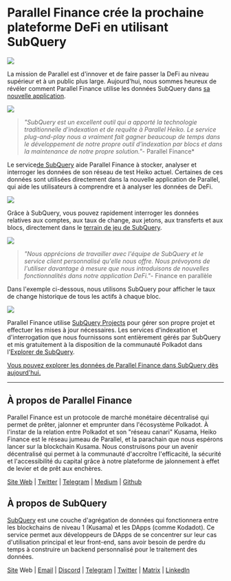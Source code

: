 # Parallel Finance crée la prochaine plateforme DeFi en utilisant SubQuery

![](https://cdn-images-1.medium.com/max/1600/1*WcFjuL_ncmHpgzVhaXDUdg.png)

La mission de Parallel est d'innover et de faire passer la DeFi au niveau supérieur et à un public plus large. Aujourd'hui, nous sommes heureux de révéler comment Parallel Finance utilise les données SubQuery dans [sa nouvelle application](https://testnet.parallel.fi/#/overview).

![](https://cdn-images-1.medium.com/max/1600/1*5Ru0mv1hq86BuBhGwsmoqQ.png)

> _"SubQuery est un excellent outil qui a apporté la technologie traditionnelle d'indexation et de requête à Parallel Heiko. Le service plug-and-play nous a vraiment fait gagner beaucoup de temps dans le développement de notre propre outil d'indexation par blocs et dans la maintenance de notre propre solution."_- Parallel Finance\*

Le service[de SubQuery](https://subquery.network/) aide Parallel Finance à stocker, analyser et interroger les données de son réseau de test Heiko actuel. Certaines de ces données sont utilisées directement dans la nouvelle application de Parallel, qui aide les utilisateurs à comprendre et à analyser les données de DeFi.

![](https://miro.medium.com/max/1200/1*Lmk8BvWg2YYTDZggHN82VQ.gif)

Grâce à SubQuery, vous pouvez rapidement interroger les données relatives aux comptes, aux taux de change, aux jetons, aux transferts et aux blocs, directement dans le [terrain de jeu de SubQuery](https://explorer.subquery.network/subquery/parallel-finance/parallel-finance).

![](https://cdn-images-1.medium.com/max/1600/1*FDRgez-G26x1DkWqCkORMQ.png)

> _"Nous apprécions de travailler avec l'équipe de SubQuery et le service client personnalisé qu'elle nous offre. Nous prévoyons de l'utiliser davantage à mesure que nous introduisons de nouvelles fonctionnalités dans notre application DeFi."_- Finance en parallèle

Dans l'exemple ci-dessous, nous utilisons SubQuery pour afficher le taux de change historique de tous les actifs à chaque bloc.

![](https://cdn-images-1.medium.com/max/1600/1*yctQKMNqdOnICNblJk9njw.png)

Parallel Finance utilise [SubQuery Projects](https://project.subquery.network/) pour gérer son propre projet et effectuer les mises à jour nécessaires. Les services d'indexation et d'interrogation que nous fournissons sont entièrement gérés par SubQuery et mis gratuitement à la disposition de la communauté Polkadot dans l'[Explorer de SubQuery](https://explorer.subquery.network/).

[Vous pouvez explorer les données de Parallel Finance dans SubQuery dès aujourd'hui.](https://explorer.subquery.network/subquery/parallel-finance/parallel-finance)

* * * * *

## À propos de Parallel Finance

Parallel Finance est un protocole de marché monétaire décentralisé qui permet de prêter, jalonner et emprunter dans l'écosystème Polkadot. À l'instar de la relation entre Polkadot et son "réseau canari" Kusama, Heiko Finance est le réseau jumeau de Parallel, et la parachain que nous espérons lancer sur la blockchain Kusama. Nous construisons pour un avenir décentralisé qui permet à la communauté d'accroître l'efficacité, la sécurité et l'accessibilité du capital grâce à notre plateforme de jalonnement à effet de levier et de prêt aux enchères.

[Site Web](https://parallel.fi/) | [Twitter](https://twitter.com/ParallelFi) | [Telegram](https://t.me/parallelfi) | [Medium](https://parallelfinance.medium.com/) | [Github](https://github.com/parallel-finance/parallel-dapp/blob/master/parallel.gif)

## À propos de SubQuery

[SubQuery](https://subquery.network/) est une couche d'agrégation de données qui fonctionnera entre les blockchains de niveau 1 (Kusama) et les DApps (comme Kodadot). Ce service permet aux développeurs de DApps de se concentrer sur leur cas d'utilisation principal et leur front-end, sans avoir besoin de perdre du temps à construire un backend personnalisé pour le traitement des données.

[Site](https://subquery.network/) Web | [Email](mailto:hello@subquery.network) | [Discord](https://discord.com/invite/78zg8aBSMG) | [Telegram](https://t.me/subquerynetwork) | [Twitter](https://twitter.com/subquerynetwork) | [Matrix](https://matrix.to/#/#subquery:matrix.org) | [LinkedIn](https://www.linkedin.com/company/subquery)
